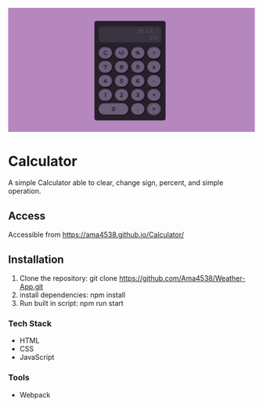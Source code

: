 ![Screenshot](./Image/Screenshot.png)

# Calculator
A simple Calculator able to clear, change sign, percent, and simple operation.

## Access
Accessible from https://ama4538.github.io/Calculator/

## Installation
1. Clone the repository: git clone https://github.com/Ama4538/Weather-App.git
2. install dependencies: npm install
3. Run built in script: npm run start

### Tech Stack
- HTML
- CSS
- JavaScript

### Tools
- Webpack
